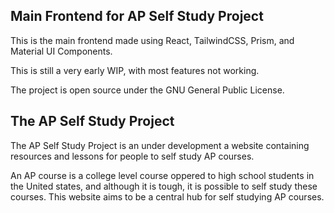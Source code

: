 ## Main Frontend for AP Self Study Project

This is the main frontend made using React, TailwindCSS, Prism, and Material UI Components.

This is still a very early WIP, with most features not working.

The project is open source under the GNU General Public License.


## The AP Self Study Project

The AP Self Study Project is an under development a website containing resources and lessons for people to self study AP courses.

An AP course is a college level course oppered to high school students in the United states, and although it is tough, it is possible to self study these courses. This website aims to be a central hub for self studying AP courses.
